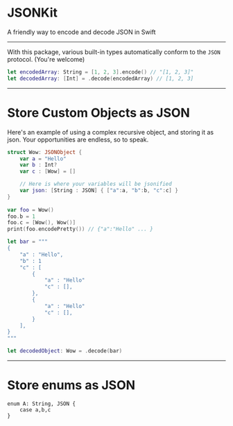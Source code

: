 # JSONKit
A friendly way to encode and decode JSON in Swift

---

With this package, various built-in types automatically conform to the `JSON` protocol. (You're welcome)

```swift
let encodedArray: String = [1, 2, 3].encode() // "[1, 2, 3]"
let decodedArray: [Int] = .decode(encodedArray) // [1, 2, 3]
```

---

# Store Custom Objects as JSON
Here's an example of using a complex recursive object, and storing it as json. Your opportunities are endless, so to speak.
```swift
struct Wow: JSONObject {
    var a = "Hello"
    var b : Int?
    var c : [Wow] = []

    // Here is where your variables will be jsonified
    var json: [String : JSON] { ["a":a, "b":b, "c":c] }
}
        
var foo = Wow()
foo.b = 1
foo.c = [Wow(), Wow()]
print(foo.encodePretty()) // {"a":"Hello" ... }

let bar = """
{
    "a" : "Hello",
    "b" : 1
    "c" : [
        {
            "a" : "Hello"
            "c" : [],
        },
        {
            "a" : "Hello"
            "c" : [],
        }
    ],
}
"""

let decodedObject: Wow = .decode(bar)
```

---

# Store enums as JSON

```
enum A: String, JSON {
    case a,b,c
}
```



